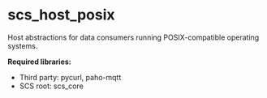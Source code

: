 # scs_host_posix
Host abstractions for data consumers running POSIX-compatible operating systems.

**Required libraries:** 

* Third party: pycurl, paho-mqtt
* SCS root: scs_core
